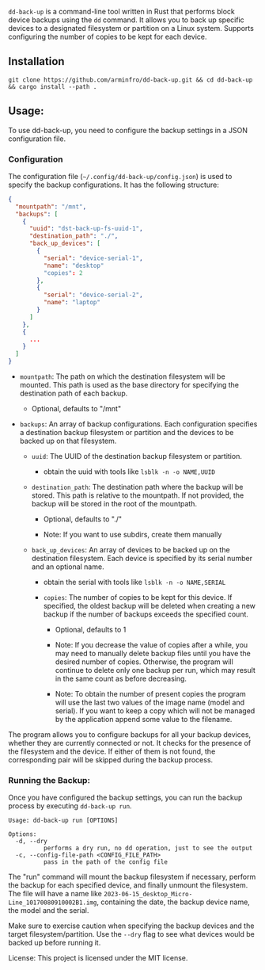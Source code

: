 `dd-back-up` is a command-line tool written in Rust that performs block device backups using the `dd` command.
It allows you to back up specific devices to a designated filesystem or partition on a Linux system.
Supports configuring the number of copies to be kept for each device.

## Installation

```shell
git clone https://github.com/arminfro/dd-back-up.git && cd dd-back-up && cargo install --path .
```

## Usage:

To use dd-back-up, you need to configure the backup settings in a JSON configuration file.

### Configuration

The configuration file (`~/.config/dd-back-up/config.json`) is used to specify the backup configurations. It has the following structure:

```json
{
  "mountpath": "/mnt",
  "backups": [
    {
      "uuid": "dst-back-up-fs-uuid-1",
      "destination_path": "./",
      "back_up_devices": [
        {
          "serial": "device-serial-1",
          "name": "desktop"
          "copies": 2
        },
        {
          "serial": "device-serial-2",
          "name": "laptop"
        }
      ]
    },
    {
      ...
    }
  ]
}
```

- `mountpath`: The path on which the destination filesystem will be mounted. This path is used as the base directory for specifying the destination path of each backup.

  - Optional, defaults to "/mnt"

- `backups`: An array of backup configurations. Each configuration specifies a destination backup filesystem or partition and the devices to be backed up on that filesystem.

  - `uuid`: The UUID of the destination backup filesystem or partition.

    - obtain the uuid with tools like `lsblk -n -o NAME,UUID`

  - `destination_path`: The destination path where the backup will be stored. This path is relative to the mountpath. If not provided, the backup will be stored in the root of the mountpath.

    - Optional, defaults to "./"

    - Note: If you want to use subdirs, create them manually

  - `back_up_devices`: An array of devices to be backed up on the destination filesystem. Each device is specified by its serial number and an optional name.

    - obtain the serial with tools like `lsblk -n -o NAME,SERIAL`

    - `copies`: The number of copies to be kept for this device. If specified, the oldest backup will be deleted when creating a new backup if the number of backups exceeds the specified count.

      - Optional, defaults to 1

      - Note: If you decrease the value of copies after a while, you may need to manually delete backup files until you have the desired number of copies. Otherwise, the program will continue to delete only one backup per run, which may result in the same count as before decreasing.

      - Note: To obtain the number of present copies the program will use the last two values of the image name (model and serial). If you want to keep a copy which will not be managed by the application append some value to the filename.

The program allows you to configure backups for all your backup devices, whether they are currently connected or not.
It checks for the presence of the filesystem and the device.
If either of them is not found, the corresponding pair will be skipped during the backup process.

### Running the Backup:

Once you have configured the backup settings, you can run the backup process by executing `dd-back-up run`.

```shell
Usage: dd-back-up run [OPTIONS]

Options:
  -d, --dry
          performs a dry run, no dd operation, just to see the output
  -c, --config-file-path <CONFIG_FILE_PATH>
          pass in the path of the config file
```

The "run" command will mount the backup filesystem if necessary, perform the backup for each specified device, and finally unmount the filesystem.
The file will have a name like `2023-06-15_desktop_Micro-Line_10170080910002B1.img`, containing the date, the backup device name, the model and the serial.

Make sure to exercise caution when specifying the backup devices and the target filesystem/partition.
Use the `--dry` flag to see what devices would be backed up before running it.

License:
This project is licensed under the MIT license.
